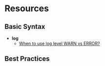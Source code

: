 # Resources

## Basic Syntax

- **log**
  - [When to use log level WARN vs ERROR?](http://stackoverflow.com/questions/2031163/when-to-use-log-level-warn-vs-error)

## Best Practices
